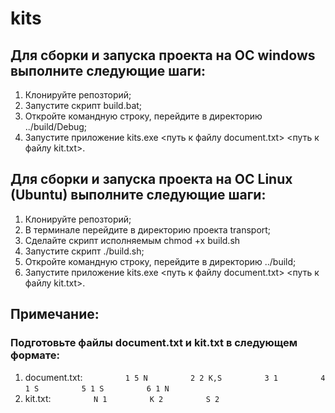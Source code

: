 # kits

## Для сборки и запуска проекта на ОС windows выполните следующие шаги:
1. Клонируйте репозторий;
2. Запустите скрипт build.bat;
3. Откройте командную строку, перейдите в директорию ../build/Debug;
4. Запустите приложение kits.exe <путь к файлу document.txt> <путь к файлу kit.txt>.

## Для сборки и запуска проекта на ОС Linux (Ubuntu) выполните следующие шаги:
1. Клонируйте репозторий;
2. В терминале перейдите в директорию проекта transport;
3. Сделайте скрипт исполняемым chmod +x build.sh
4. Запустите скрипт ./build.sh;
5. Откройте командную строку, перейдите в директорию ../build;
6. Запустите приложение kits.exe <путь к файлу document.txt> <путь к файлу kit.txt>.

## Примечание:
### Подготовьте файлы document.txt и kit.txt в следующем формате:
1. document.txt:
```         1 5 N```
```         2 2 K,S```
```         3 1```
```         4 1 S```
```         5 1 S```
```         6 1 N```
2. kit.txt: 
```         N 1```
```         K 2```
```         S 2```
